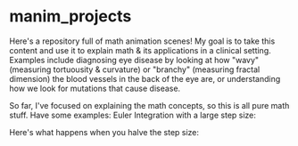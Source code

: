# manim_projects
Here's a repository full of math animation scenes! My goal is to take this content and use it to explain math & its applications in a clinical setting. Examples include diagnosing eye disease by looking at how "wavy" (measuring tortuousity & curvature) or "branchy" (measuring fractal dimension) the blood vessels in the back of the eye are, or understanding how we look for mutations that cause disease. 

So far, I've focused on explaining the math concepts, so this is all pure math stuff. Have some examples:
Euler Integration with a large step size:

Here's what happens when you halve the step size:
